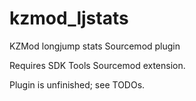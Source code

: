 kzmod_ljstats
=============

KZMod longjump stats Sourcemod plugin

Requires SDK Tools Sourcemod extension.

Plugin is unfinished; see TODOs.
